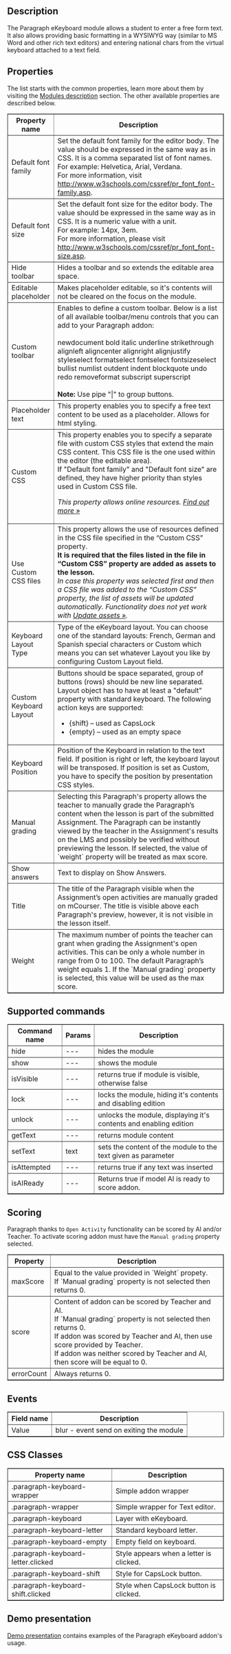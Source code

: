 ## Description

The Paragraph eKeyboard module allows a student to enter a free form text. It also allows providing basic formatting in a WYSIWYG way (similar to MS Word and other rich text editors) and entering national chars from the virtual keyboard attached to a text field.

## Properties

The list starts with the common properties, learn more about them by visiting the [Modules description](https://www.mauthor.com/doc/en/page/Modules-description) section. The other available properties are described below.

<table border="1">
    <tr>
        <th>Property name</th>
        <th>Description</th>
    </tr>
    <tr>
        <td>Default font family</td>
        <td>Set the default font family for the editor body. The value should be expressed in the same way as in CSS. It is a comma separated list of font names. <br/>For example: Helvetica, Arial, Verdana. <br/>For more information, visit <a href="http://www.w3schools.com/cssref/pr_font_font-family.asp">http://www.w3schools.com/cssref/pr_font_font-family.asp</a>.</td>
    </tr>
    <tr>
        <td>Default font size</td>
        <td>Set the default font size for the editor body. The value should be expressed in the same way as in CSS. It is a numeric value with a unit. <br/>For example: 14px, 3em.<br/>For more information, please visit <a href="http://www.w3schools.com/cssref/pr_font_font-size.asp">http://www.w3schools.com/cssref/pr_font_font-size.asp</a>.</td>
    </tr>
    <tr>
        <td>Hide toolbar</td>
        <td>Hides a toolbar and so extends the editable area space.</td>
    </tr>
    <tr>
        <td>Editable placeholder</td>
        <td>Makes placeholder editable, so it's contents will not be cleared on the focus on the module.</td>
    </tr>
    <tr>
        <td>Custom toolbar</td>
        <td>Enables to define a custom toolbar. Below is a list of all available toolbar/menu controls that you can add to your Paragraph addon:<br><br>
            newdocument bold italic underline strikethrough alignleft aligncenter alignright alignjustify styleselect formatselect fontselect fontsizeselect bullist numlist outdent indent blockquote undo redo removeformat subscript superscript<br><br>
            <strong>Note:</strong> Use pipe "|" to group buttons.
        </td>
    </tr>
    <tr>
        <td>Placeholder text</td>
        <td>This property enables you to specify a free text content to be used as a placeholder. Allows for html styling.</td>
    </tr>
    <tr>
        <td>Custom CSS</td>
        <td>This property enables you to specify a separate file with custom CSS styles that extend the main CSS content. This CSS file is the one used within the editor (the editable area).<br /> If "Default font family" and "Default font size" are defined, they have higher priority than styles used in Custom CSS file.
            <p><em>This property allows online resources. <a href="/doc/page/Online-resources">Find out more »</a></em></p>
        </td>
    </tr>
    <tr>
        <td>Use Custom CSS files</td>
        <td>This property allows the use of resources defined in the CSS file specified in the “Custom CSS” property.
            <br>
            <b>It is required that the files listed in the file in “Custom CSS” property are added as assets to the lesson.</b>
            <br>
            <em>In case this property was selected first and then a CSS file was added to the “Custom CSS” property, the list of assets will be updated automatically. Functionality does not yet work with <a href="/doc/page/Updating-assets">Update assets »</a>.</em>
        </td> 
    </tr>
    <tr>
        <td>Keyboard Layout Type</td>
        <td>Type of the eKeyboard layout. You can choose one of the standard layouts: French, German and Spanish special characters or Custom which means you can set whatever Layout you like by configuring Custom Layout field.
        </td>
    </tr>
    <tr>
        <td>Custom Keyboard Layout</td>
        <td>Buttons should be space separated, group of buttons (rows) should be new line separated. Layout object has to have at least a "default" property with standard keyboard. The following action keys are supported: 
            <ul>
                <li>{shift} – used as CapsLock</li>
                <li>{empty} – used as an empty space</li>
            </ul>
        </td>
    </tr>
    <tr>
        <td>Keyboard Position</td>
        <td>Position of the Keyboard in relation to the text field. If position is right or left, the keyboard layout will be transposed. If position is set as Custom, you have to specify the position by presentation CSS styles.
        </td>
    </tr>
    <tr>
        <td>Manual grading</td>
        <td>Selecting this Paragraph's property allows the teacher to manually grade the Paragraph’s content when the lesson is part of the submitted Assignment. The Paragraph can be instantly viewed by the teacher in the Assignment's results on the LMS and possibly be verified without previewing the lesson. If selected, the value of `weight` property will be treated as max score.</td>
    </tr>
    <tr>
        <td>Show answers</td>
        <td>Text to display on Show Answers.</td>
    </tr>
    <tr>
        <td>Title</td>
        <td>The title of the Paragraph visible when the Assignment’s open activities are manually graded on mCourser. The title is visible above each Paragraph's preview, however, it is not visible in the lesson itself.</td>
    </tr>
    <tr>
        <td>Weight</td>
        <td>The maximum number of points the teacher can grant when grading the Assignment's open activities. This can be only a whole number in range from 0 to 100. The default Paragraph’s weight equals 1. If the `Manual grading` property is selected, this value will be used as the max score.</td>
    </tr>
</table>

## Supported commands

<table border='1'>
    <tr>
        <th>Command name</th>
        <th>Params</th> 
        <th>Description</th> 
    </tr>
    <tr>
        <td>hide</td>
        <td>---</td>
        <td>hides the module</td> 
    </tr>
    <tr>
        <td>show</td>
        <td>---</td>
        <td>shows the module</td> 
    </tr>
    <tr>
        <td>isVisible</td>
        <td>---</td>
        <td>returns true if module is visible, otherwise false</td> 
    </tr>
    <tr>
        <td>lock</td>
        <td>---</td>
        <td>locks the module, hiding it's contents and disabling edition</td> 
    </tr>
    <tr>
        <td>unlock</td>
        <td>---</td>
        <td>unlocks the module, displaying it's contents and enabling edition</td> 
    </tr>
    <tr>
        <td>getText</td>
        <td>---</td>
        <td>returns module content</td> 
    </tr>
    <tr>
        <td>setText</td>
        <td>text</td>
        <td>sets the content of the module to the text given as parameter</td> 
    </tr>
    <tr>
        <td>isAttempted</td>
        <td>---</td>
        <td>returns true if any text was inserted</td> 
    </tr>
    <tr>
        <td>isAIReady</td>
        <td>---</td>
        <td>Returns true if model AI is ready to score addon.</td> 
    </tr>
</table>

## Scoring

Paragraph thanks to `Open Activity` functionality can be scored by AI and/or Teacher. 
To activate scoring addon must have the `Manual grading` property selected.

<table border='1'>
<tbody>
    <tr>
        <th>Property</th>
        <th>Description</th>
    </tr>
    <tr>
        <td>maxScore</td>
        <td>Equal to the value provided in `Weight` propety.<br>
            If `Manual grading` property is not selected then returns 0.
        </td>
    </tr>
    <tr>
        <td>score</td>
        <td>Content of addon can be scored by Teacher and AI.<br>
            If `Manual grading` property is not selected then returns 0.<br>
            If addon was scored by Teacher and AI, then use score provided by Teacher.<br>
            If addon was neither scored by Teacher and AI, then score will be equal to 0.
        </td>
    </tr>
    <tr>
        <td>errorCount</td>
        <td>Always returns 0.</td>
    </tr>
</tbody>
</table>

## Events

<table border='1'>
    <tr>
        <th>Field name</th>
        <th>Description</th>
    </tr>
    <tr>
        <td>Value</td>
        <td>blur - event send on exiting the module</td>
    </tr>
</table>

## CSS Classes

<table border='1'>
    <tr>
        <th>Property name</th>
        <th>Description</th>
    </tr>
	<tr>
        <td>.paragraph-keyboard-wrapper</td>
        <td>Simple addon wrapper</td>
    </tr>
	<tr>
        <td>.paragraph-wrapper</td>
        <td>Simple wrapper for Text editor.</td>
    </tr>
	<tr>
        <td>.paragraph-keyboard</td>
        <td>Layer with eKeyboard.</td>
    </tr>
	<tr>
        <td>.paragraph-keyboard-letter</td>
        <td>Standard keyboard letter.</td>
    </tr>
	<tr>
        <td>.paragraph-keyboard-empty</td>
        <td>Empty field on keyboard.</td>
    </tr>
	<tr>
        <td>.paragraph-keyboard-letter.clicked</td>
        <td>Style appears when a letter is clicked.</td>
    </tr>
	<tr>
        <td>.paragraph-keyboard-shift</td>
        <td>Style for CapsLock button.</td>
    </tr>
	<tr>
        <td>.paragraph-keyboard-shift.clicked</td>
        <td>Style when CapsLock button is clicked.</td>
    </tr>
</table>

## Demo presentation
[Demo presentation](/embed/4724619291394048 "Demo presentation") contains examples of the Paragraph eKeyboard addon's usage.              
